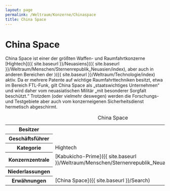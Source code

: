 ```yaml
---
layout: page
permalink: /Weltraum/Konzerne/Chinaspace
title: China Space
---
```



# China Space


China Space ist einer der größten Waffen- und Raumfahrtkonzerne [Hightech]({{ site.baseurl }}/Neuasiens]({{ site.baseurl }}/Weltraum/Menschen/Sternenrepublik_Neuasien/index), aber auch in anderen Bereichen der )({{ site.baseurl }}/Weltraum/Technologie/index) aktiv. Da er mehrere Patente auf wichtige Raumfahrttechniken besitzt, etwa im Bereich FTL-Funk, gilt China Space als „staatswichtiges Unternehmen“ und wird daher vom neuasiatischen Militär „mit besonderer Sorgfalt beschützt.“ Trotzdem (oder vielmehr deswegen) werden die Forschungs- und Testgebiete aber auch vom konzerneigenen Sicherheitsdienst hermetisch abgeschirmt.


<aside>
<table data-type="konzern">
<caption>China Space</caption>
<tbody>
<tr><th>Besitzer</th><td> </td></tr>
<tr><th>Geschäftsführer</th><td> </td></tr>
<tr><th>Kategorie</th><td>Hightech</td></tr>
<tr><th>Konzernzentrale</th><td>[Kabukicho-Prime]({{ site.baseurl }}/Weltraum/Menschen/Sternenrepublik_Neuasien/Kabukichoprime)</td></tr>
<tr><th>Niederlassungen</th><td> </td></tr>
<tr><th>Erwähnungen</th><td>[China Space]({{ site.baseurl }}/Search)</td></tr>
</tbody>
</table>
</aside>

